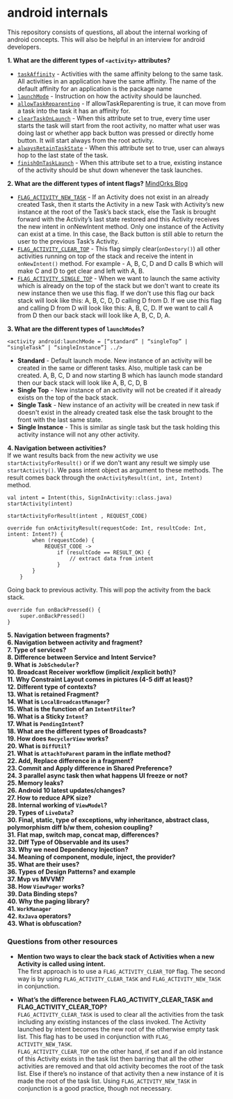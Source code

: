 # android internals
This repository consists of questions, all about the internal working of android concepts. This will also be helpful in an interview for android developers.

**1. What are the different types of `<activity>` attributes?**
 - [`taskAffinity`](https://developer.android.com/guide/topics/manifest/activity-element.html#aff) - Activities with the same affinity belong to the same task. All activities in an application have the same affinity. The name of the default affinity for an application is the package name
 - [`launchMode`](https://developer.android.com/guide/topics/manifest/activity-element.html#lmode) - Instruction on how the activity should be launched. 
 - [`allowTaskReparenting`](https://developer.android.com/guide/topics/manifest/activity-element.html#reparent) - If allowTaskReparenting is true, it can move from a task into the task it has an affinity for.
 - [`clearTaskOnLaunch`](https://developer.android.com/guide/topics/manifest/activity-element.html#clear) - When this attribute set to true, every time user starts the task will start from the root activity, no matter what user was doing last or whether app back button was pressed or directly home button. It will start always from the root activity.
 - [`alwaysRetainTaskState`](https://developer.android.com/guide/topics/manifest/activity-element.html#always) - When this attribute set to true, user can always hop to the last state of the task.
 - [`finishOnTaskLaunch`](https://developer.android.com/guide/topics/manifest/activity-element.html#finish) - When this attribute set to a true, existing instance of the activity should be shut down whenever the task launches.



**2.  What are the different types of intent flags?** [MindOrks Blog](https://blog.mindorks.com/android-task-and-back-stack-review-5017f2c18196)
 - [`FLAG_ACTIVITY_NEW_TASK`](https://developer.android.com/reference/android/content/Intent.html#FLAG_ACTIVITY_NEW_TASK) - If an Activity does not exist in an already created Task, then it starts the Activity in a new Task with Activity’s new instance at the root of the Task’s back stack, else the Task is brought forward with the Activity’s last state restored and this Activity receives the new intent in onNewIntent method. Only one instance of the Activity can exist at a time. In this case, the Back button is still able to return the user to the previous Task’s Activity.
 - [`FLAG_ACTIVITY_CLEAR_TOP`](https://developer.android.com/reference/android/content/Intent.html#FLAG_ACTIVITY_CLEAR_TOP) - This flag simply clear(`onDestory()`) all other activities running on top of the stack and receive the intent in `onNewIntent()` method. For example - A, B, C, D and D calls B which will make C and D to get clear and left with A, B. 
 - [`FLAG_ACTIVITY_SINGLE_TOP`](https://developer.android.com/reference/android/content/Intent.html#FLAG_ACTIVITY_SINGLE_TOP) - When we want to launch the same activity which is already on the top of the stack but we don't want to create its new instance then we use this flag. If we don't use this flag our back stack will look like this: A, B, C, D, D calling D from D. If we use this flag and calling D from D will look like this: A, B, C, D. If we want to call A from D then our back stack will look like A, B, C, D, A. 
 
**3.  What are the different types of  `launchModes`?**<br>
```
<activity android:launchMode = [“standard” | “singleTop” | “singleTask” | “singleInstance”] ../>
```
 - **Standard** - Default launch mode. New instance of an activity will be created in the same or different tasks. Also, multiple task can be created. A, B, C, D and now starting B which has launch mode standard then our back stack will look like A, B, C, D, B
 - **Single Top** - New instance of an activity will not be created if it already exists on the top of the back stack. 
 - **Single Task** - New instance of an activity will be created in new task if doesn't exist in the already created task else the task brought to the front with the last same state. 
 - **Single Instance** - This is similar as single task but the task holding this activity instance will not any other activity. 

**4.  Navigation between activities?**<br>
If we want results back from the new activity we use `startActivityForResult()` or if we don't want any result we simply use `startActivity()`. We pass intent object as argument to these methods. The result comes back through the `onActivityResult(int, int, Intent)` method.
```
val intent = Intent(this, SignInActivity::class.java)
startActivity(intent)

startActivityForResult(intent , REQUEST_CODE)

override fun onActivityResult(requestCode: Int, resultCode: Int, intent: Intent?) {
        when (requestCode) {
            REQUEST_CODE ->
                if (resultCode == RESULT_OK) {
                    // extract data from intent
                }
        }
    }
```
Going back to previous activity. This will pop the activity from the back stack.
```
override fun onBackPressed() {
    super.onBackPressed()
}
```


**5.  Navigation between fragments?**<br>
**6.  Navigation between activity and fragment?**<br>
**7.  Type of services?**<br>
**8.  Difference between Service and Intent Service?**<br>
**9.  What is  `JobScheduler`?**<br>
**10.  Broadcast Receiver workflow (implicit /explicit both)?**<br>
**11.  Why Constraint Layout comes in pictures (4-5 diff at least)?**<br>
**12.  Different type of contexts?**<br>
**13.  What is retained Fragment?**<br>
**14.  What is  `LocalBroadcastManager`?**<br>
**15.  What is the function of an  `IntentFilter`?**<br>
**16.  What is a Sticky  `Intent`?**<br>
**17.  What is  `PendingIntent`?**<br>
**18.  What are the different types of Broadcasts?**<br>
**19.  How does  `RecyclerView`  works?**<br>
**20.  What is  `DiffUtil`?**<br>
**21.  What is  `attachToParent`  param in the inflate method?**<br>
**22.  Add, Replace difference in a fragment?**<br>
**23.  Commit and Apply difference in Shared Preference?**<br>
**24.  3 parallel async task then what happens UI freeze or not?**<br>
**25.  Memory leaks?**<br>
**26.  Android 10 latest updates/changes?**<br>
**27.  How to reduce APK size?**<br>
**28.  Internal working of  `ViewModel`?**<br>
**29.  Types of  `LiveData`?**<br>
**30.  Final, static, type of exceptions, why inheritance, abstract class, polymorphism diff b/w them, cohesion coupling?**<br>
**31.  Flat map, switch map, concat map, differences?**<br>
**32.  Diff Type of Observable and its uses?**<br>
**33.  Why we need Dependency Injection?**<br>
**34.  Meaning of component, module, inject, the provider?**<br>
**35.  What are their uses?**<br>
**36.  Types of Design Patterns? and example**<br>
**37.  Mvp vs MVVM?**<br>
**38.  How  `ViewPager`  works?**<br>
**39.  Data Binding steps?**<br>
**40.  Why the paging library?**<br>
**41.  `WorkManager`**<br>
**42.  `RxJava`  operators?**<br>
**43.  What is obfuscation?**<br>


### Questions from other resources
- **Mention two ways to clear the back stack of Activities when a new Activity is called using intent.**<br>
The first approach is to use a `FLAG_ACTIVITY_CLEAR_TOP` flag. The second way is by using `FLAG_ACTIVITY_CLEAR_TASK` and `FLAG_ACTIVITY_NEW_TASK` in conjunction.

- **What’s the difference between FLAG_ACTIVITY_CLEAR_TASK and FLAG_ACTIVITY_CLEAR_TOP?**<br>
`FLAG_ACTIVITY_CLEAR_TASK` is used to clear all the activities from the task including any existing instances of the class invoked. The Activity launched by intent becomes the new root of the otherwise empty task list. This flag has to be used in conjunction with `FLAG_ ACTIVITY_NEW_TASK`.<br>
`FLAG_ACTIVITY_CLEAR_TOP` on the other hand, if set and if an old instance of this Activity exists in the task list then barring that all the other activities are removed and that old activity becomes the root of the task list. Else if there’s no instance of that activity then a new instance of it is made the root of the task list. Using `FLAG_ACTIVITY_NEW_TASK` in conjunction is a good practice, though not necessary.
